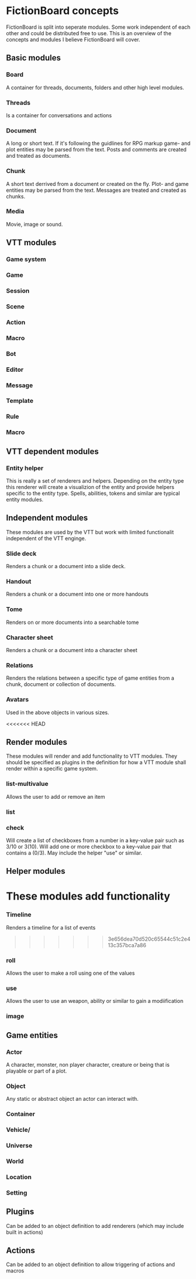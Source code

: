 # FictionBoard concepts

FictionBoard is split into seperate modules. Some work independent of each other and could be distributed free to use. This is an overview of the concepts and modules I believe FictionBoard will cover. 

## Basic modules

### Board

A container for threads, documents, folders and other high level modules.

### Threads

Is a container for conversations and actions

### Document

A long or short text. If it's following the guidlines for RPG markup game- and plot entities may be parsed from the text. Posts and comments are created and treated as documents.

### Chunk

A short text derrived from a document or created on the fly. Plot- and game entities may be parsed from the text. Messages are treated and created as chunks.

### Media

Movie, image or sound.

## VTT modules

### Game system

### Game

### Session

### Scene

### Action

### Macro

### Bot

### Editor

### Message

### Template

### Rule

### Macro

## VTT dependent modules

### Entity helper

This is really a set of renderers and helpers. Depending on the entity type this renderer will create a visualizion of the entity and provide helpers specific to the entity type. Spells, abilities, tokens and similar are typical entity modules.

## Independent modules

These modules are used by the VTT but work with limited functionalit independent of the VTT enginge. 
      
### Slide deck

Renders a chunk or a document into a slide deck.

### Handout

Renders a chunk or a document into one or more handouts

### Tome

Renders on or more documents into a searchable tome

### Character sheet

Renders a chunk or a document into a character sheet

### Relations

Renders the relations between a specific type of game entities from a chunk, document or collection of documents.

### Avatars

Used in the above objects in various sizes.

<<<<<<< HEAD
## Render modules

These modules will render and add functionality to VTT modules. They should be specified as plugins in the definition for how a VTT module shall render within a specific game system.
### list-multivalue

Allows the user to add or remove an item

### list

### check

Will create a list of checkboxes from a number in a key-value pair such as 3/10 or 3(10).
Will add one or more checkbox to a key-value pair that contains a (0/3).
May include the helper "use" or similar.

## Helper modules

These modules add functionality
=======
### Timeline

Renders a timeline for a list of events
>>>>>>> 3e656dea70d520c65544c51c2e413c357bca7a86

### roll

Allows the user to make a roll using one of the values

### use

Allows the user to use an weapon, ability or similar to gain a modiification


### image
## Game entities

### Actor

A character, monster, non player character, creature or being that is playable or part of a plot.

### Object

Any static or abstract object an actor can interact with. 

### Container

### Vehicle/

### Universe

### World

### Location

### Setting


## Plugins

Can be added to an object definition to add renderers (which may include built in actions)
## Actions

Can be added to an object definition to allow triggering of actions and macros


